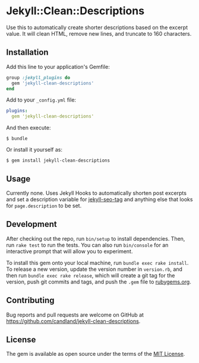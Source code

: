 # Jekyll::Clean::Descriptions

Use this to automatically create shorter descriptions based on the excerpt value.
It will clean HTML, remove new lines, and truncate to 160 characters.

## Installation

Add this line to your application's Gemfile:

```ruby
group :jekyll_plugins do
  gem 'jekyll-clean-descriptions'
end
```

Add to your `_config.yml` file:

```yml
plugins:
  gem 'jekyll-clean-descriptions'
```

And then execute:

    $ bundle

Or install it yourself as:

    $ gem install jekyll-clean-descriptions

## Usage

Currently none. Uses Jekyll Hooks to automatically shorten post excerpts and set
a description variable for [jekyll-seo-tag]() and anything else that looks for
`page.description` to be set.

## Development

After checking out the repo, run `bin/setup` to install dependencies. Then, run `rake test` to run the tests. You can also run `bin/console` for an interactive prompt that will allow you to experiment.

To install this gem onto your local machine, run `bundle exec rake install`. To release a new version, update the version number in `version.rb`, and then run `bundle exec rake release`, which will create a git tag for the version, push git commits and tags, and push the `.gem` file to [rubygems.org](https://rubygems.org).

## Contributing

Bug reports and pull requests are welcome on GitHub at https://github.com/candland/jekyll-clean-descriptions.

## License

The gem is available as open source under the terms of the [MIT License](https://opensource.org/licenses/MIT).

